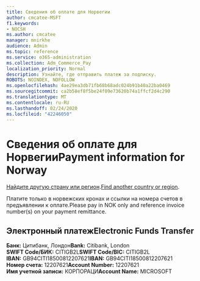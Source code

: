 ```yaml
---
title: Сведения об оплате для Норвегии
author: cmcatee-MSFT
f1.keywords:
- NOCSH
ms.author: cmcatee
manager: mnirkhe
audience: Admin
ms.topic: reference
ms.service: o365-administration
ms.collection: Adm_Commerce_Pay
localization_priority: Normal
description: Узнайте, где отправить платеж за подписку.
ROBOTS: NOINDEX, NOFOLLOW
ms.openlocfilehash: 4ae29ea3db71fb68b68adc024b91b40a22ba0469
ms.sourcegitcommit: ca2b58ef8f5be24f09e73620b74a1ffcf2d4c290
ms.translationtype: MT
ms.contentlocale: ru-RU
ms.lasthandoff: 02/24/2020
ms.locfileid: "42246050"
---
```

# <a name="payment-information-for-norway"></a><span data-ttu-id="7d19f-103">Сведения об оплате для Норвегии</span><span class="sxs-lookup"><span data-stu-id="7d19f-103">Payment information for Norway</span></span>

<span data-ttu-id="7d19f-104">[Найдите другую страну или регион](../billing-and-payments/pay-for-your-subscription.md).</span><span class="sxs-lookup"><span data-stu-id="7d19f-104">[Find another country or region](../billing-and-payments/pay-for-your-subscription.md).</span></span>

<span data-ttu-id="7d19f-105">Платите только в норвежских кронах и ссылки на номера счетов в предъявлении к оплате.</span><span class="sxs-lookup"><span data-stu-id="7d19f-105">Please pay in NOK only and reference invoice number(s) on your payment remittance.</span></span>

## <a name="electronic-funds-transfer"></a><span data-ttu-id="7d19f-106">Электронный платеж</span><span class="sxs-lookup"><span data-stu-id="7d19f-106">Electronic Funds Transfer</span></span>

<span data-ttu-id="7d19f-107">**Банк:** Цитибанк, Лондон</span><span class="sxs-lookup"><span data-stu-id="7d19f-107">**Bank:** Citibank, London</span></span>  
<span data-ttu-id="7d19f-108">**SWIFT Code/БИК:** CITIGB2L</span><span class="sxs-lookup"><span data-stu-id="7d19f-108">**SWIFT Code/BIC:** CITIGB2L</span></span>  
<span data-ttu-id="7d19f-109">**IBAN:** GB94CITI18500812207621</span><span class="sxs-lookup"><span data-stu-id="7d19f-109">**IBAN:** GB94CITI18500812207621</span></span>  
<span data-ttu-id="7d19f-110">**Номер счета:** 12207621</span><span class="sxs-lookup"><span data-stu-id="7d19f-110">**Account Number:** 12207621</span></span>  
<span data-ttu-id="7d19f-111">**Имя учетной записи:** КОРПОРАЦИ</span><span class="sxs-lookup"><span data-stu-id="7d19f-111">**Account Name:** MICROSOFT</span></span>  